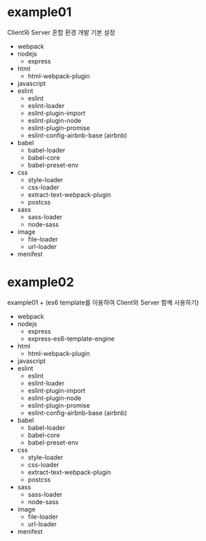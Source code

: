 # example01
Client와 Server 혼합 환경 개발 기본 설정
- webpack
- nodejs
  - express
- html
  - html-webpack-plugin
- javascript
- eslint
  - eslint
  - eslint-loader
  - eslint-plugin-import
  - eslint-plugin-node
  - eslint-plugin-promise
  - eslint-config-airbnb-base (airbnb)
- babel
  - babel-loader
  - babel-core
  - babel-preset-env
- css
  - style-loader
  - css-loader
  - extract-text-webpack-plugin
  - postcss
- sass
  - sass-loader
  - node-sass
- image
  - file-loader
  - url-loader
- menifest

# example02
example01 + (es6 template를 이용하여 Client와 Server 함꼐 사용하기)
- webpack
- nodejs
  - express
  - express-es6-template-engine
- html
  - html-webpack-plugin
- javascript
- eslint
  - eslint
  - eslint-loader
  - eslint-plugin-import
  - eslint-plugin-node
  - eslint-plugin-promise
  - eslint-config-airbnb-base (airbnb)
- babel
  - babel-loader
  - babel-core
  - babel-preset-env
- css
  - style-loader
  - css-loader
  - extract-text-webpack-plugin
  - postcss
- sass
  - sass-loader
  - node-sass
- image
  - file-loader
  - url-loader
- menifest
